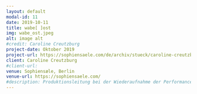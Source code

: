 ```yaml
---
layout: default
modal-id: 11
date: 2019-10-11
title: wabe[ ]ost
img: wabe_ost.jpeg
alt: image alt
#credit: Caroline Creutzburg
project-date: Oktober 2019
project-url: https://sophiensaele.com/de/archiv/stueck/caroline-creutzburg-wabe-ost
client: Caroline Creutzburg
#client-url:
venue: Sophiensæle, Berlin
venue-url: https://sophiensaele.com/
#description: Produktionsleitung bei der Wiederaufnahme der Performance "Fortune Teller" des Berliner Performanceduos <a href="http://www.quastknoblich.de">Quast & Knoblich</a> in den Sophiensälen / Berlin - Erstellung des Finanzplans, Betreuung des Budgets, Erstellen von Zeitplänen, Kommunikation mit Spielort und Beteiligten, Organisation und Betreuung der Proben und Aufführungen, sowie Abrechnung des Projekts.
---
```

